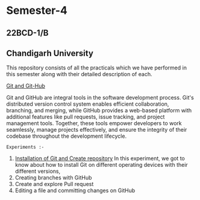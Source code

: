 # Semester-4 
## 22BCD-1/B 
## Chandigarh University

This repository consists of all the practicals which we have performed in this semester along with their detailed description of each.

[Git and Git-Hub](https://github.com/Sakshi-code13/Semester-4/tree/Git-and-GitHub)

Git and GitHub are integral tools in the software development process. Git's distributed version control system enables efficient collaboration, branching, and merging, while GitHub provides a web-based platform with additional features like pull requests, issue tracking, and project management tools. Together, these tools empower developers to work seamlessly, manage projects effectively, and ensure the integrity of their codebase throughout the development lifecycle.

    Experiments :-
1. [Installation of Git and Create repository](https://github.com/Sakshi-code13/Semester-4/blob/Git-and-GitHub/Experiment%201.pdf)
   In this experiment, we got to know about how to install Git on different operating devices with their different versions, 
2. Creating branches with GitHub
3. Create and explore Pull request
4. Editing a file and committing changes on GitHub
